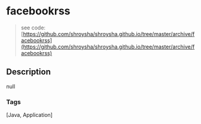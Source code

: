 # facebookrss
> see code: [https://github.com/shroysha/shroysha.github.io/tree/master/archive/facebookrss](https://github.com/shroysha/shroysha.github.io/tree/master/archive/facebookrss)

## Description
null

### Tags
[Java, Application]

